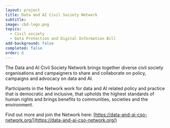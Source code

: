 ```yaml
---
layout: project
title: Data and AI Civil Society Network
subtitle:
image: cbd-logo.png 
topics:
  - Civil society
  - Data Protection and Digital Information Bill
add-background: false
completed: false
order: 6
---
```

The Data and AI Civil Society Network brings together diverse civil society organisations and campaigners to share and collaborate on policy, campaigns and advocacy on data and AI. 

Participants in the Network work for data and AI related policy and practice that is democratic and inclusive, that upholds the highest standards of human rights and brings benefits to communities, societies and the environment.

Find out more and join the Network here: [https://data-and-ai-cso-network.org/](https://data-and-ai-cso-network.org/)